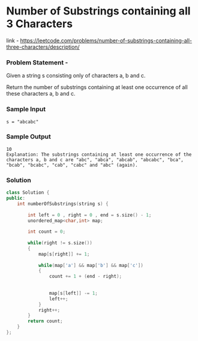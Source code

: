 # Number of Substrings containing all 3 Characters

link - https://leetcode.com/problems/number-of-substrings-containing-all-three-characters/description/

### Problem Statement - 
Given a string s consisting only of characters a, b and c.

Return the number of substrings containing at least one occurrence of all these characters a, b and c.


### Sample Input
```
s = "abcabc"
```
### Sample Output
```
10
Explanation: The substrings containing at least one occurrence of the characters a, b and c are "abc", "abca", "abcab", "abcabc", "bca", "bcab", "bcabc", "cab", "cabc" and "abc" (again). 
```

### Solution

```cpp
class Solution {
public:
    int numberOfSubstrings(string s) {
        
        int left = 0 , right = 0 , end = s.size() - 1;
        unordered_map<char,int> map;
        
        int count = 0;
        
        while(right != s.size())
        {
            map[s[right]] += 1; 
            
            while(map['a'] && map['b'] && map['c'])
            {
                count += 1 + (end - right);
                
				
                map[s[left]] -= 1; 
                left++;
            }
            right++;
        }
        return count;
    }
};

```